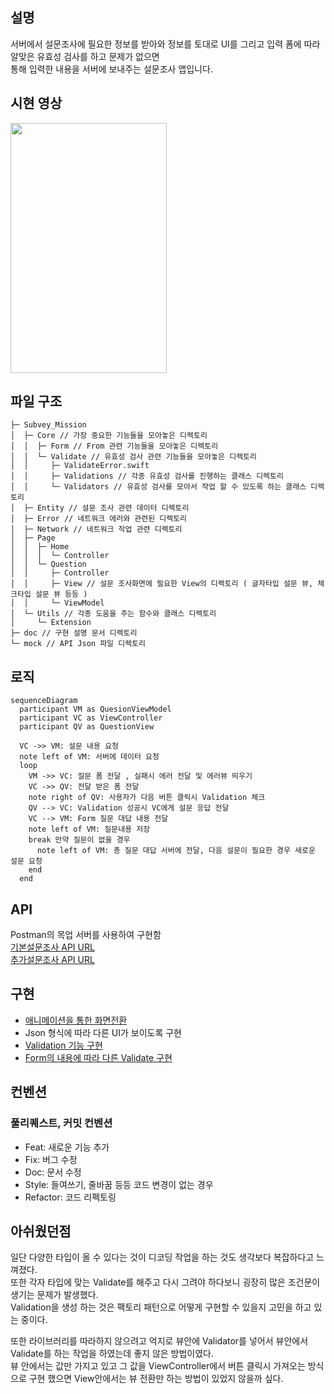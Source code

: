 

## 설명  
서버에서 설문조사에 필요한 정보를 받아와 정보를 토대로 UI를 그리고 입력 폼에 따라 알맞은 유효성 검사를 하고 문제가 없으면   
통해 입력한 내용을 서버에 보내주는 설문조사 앱입니다.    


## 시현 영상
<img src="https://github.com/three523/Subvey_mission/assets/71269216/3d7dd8cb-89d1-487e-a05f-374309cebabe" width="250" height="400"/>

## 파일 구조
```
├─ Subvey_Mission
│  ├─ Core // 가장 중요한 기능들을 모아놓은 디렉토리
│  │  ├─ Form // From 관련 기능들을 모아놓은 디렉토리
│  │  └─ Validate // 유효성 검사 관련 기능들을 모아놓은 디렉토리
│  │     ├─ ValidateError.swift
│  │     ├─ Validations // 각종 유효성 검사를 진행하는 클래스 디렉토리
│  │     └─ Validators // 유효성 검사를 모아서 작업 할 수 있도록 하는 클래스 디렉토리
│  ├─ Entity // 설문 조사 관련 데이터 디렉토리
│  ├─ Error // 네트워크 에러와 관련된 디렉토리
│  ├─ Network // 네트워크 작업 관련 디렉토리
│  ├─ Page
│  │  ├─ Home
│  │  │  └─ Controller
│  │  └─ Question
│  │     ├─ Controller
│  │     ├─ View // 설문 조사화면에 필요한 View의 디렉토리 ( 글자타입 설문 뷰, 체크타입 설문 뷰 등등 )
│  │     └─ ViewModel
│  └─ Utils // 각종 도움을 주는 함수와 클래스 디렉토리
│     └─ Extension
├─ doc // 구현 설명 문서 디렉토리
└─ mock // API Json 파일 디렉토리
```
## 로직
```mermaid
sequenceDiagram
  participant VM as QuesionViewModel
  participant VC as ViewController   
  participant QV as QuestionView
  
  VC ->> VM: 설문 내용 요청
  note left of VM: 서버에 데이터 요청
  loop 
    VM ->> VC: 질문 폼 전달 , 실패시 에러 전달 및 에러뷰 띄우기
    VC ->> QV: 전달 받은 폼 전달
    note right of QV: 사용자가 다음 버튼 클릭시 Validation 체크
    QV --> VC: Validation 성공시 VC에게 설문 응답 전달
    VC --> VM: Form 질문 대답 내용 전달
    note left of VM: 질문내용 저장
    break 만약 질문이 없을 경우
      note left of VM: 총 질문 대답 서버에 전달, 다음 설문이 필요한 경우 새로운 설문 요청
    end 
  end
```

## API
Postman의 목업 서버를 사용하여 구현함   
[기본설문조사 API URL](https://512ab7c7-e29e-4a64-ace6-d1e98a5ce40f.mock.pstmn.io/api/question/common)   
[추가설문조사 API URL](https://512ab7c7-e29e-4a64-ace6-d1e98a5ce40f.mock.pstmn.io/api/question/1)

## 구현
- [애니메이션을 통한 화면전환](https://github.com/three523/Subvey_mission/blob/main/doc/%ED%99%94%EB%A9%B4%EC%A0%84%ED%99%98%EA%B8%B0%EB%8A%A5%EA%B5%AC%ED%98%84.md)
- Json 형식에 따라 다른 UI가 보이도록 구현    
- [Validation 기능 구현](https://github.com/three523/Subvey_mission/blob/main/doc/Validation_%EA%B8%B0%EB%8A%A5%EA%B5%AC%ED%98%84.md)    
- [Form의 내용에 따라 다른 Validate 구현](https://github.com/three523/Subvey_mission/blob/main/doc/FormView%EA%B5%AC%ED%98%84.md)

## 컨벤션

### 풀리퀘스트, 커밋 컨벤션
- Feat: 새로운 기능 추가   
- Fix: 버그 수정    
- Doc: 문서 수정   
- Style: 들여쓰기, 줄바꿈 등등 코드 변경이 없는 경우   
- Refactor: 코드 리펙토링   

## 아쉬웠던점
일단 다양한 타입이 올 수 있다는 것이 디코딩 작업을 하는 것도 생각보다 복잡하다고 느껴졌다.    
또한 각자 타입에 맞는 Validate를 해주고 다시 그려야 하다보니 굉장히 많은 조건문이 생기는 문제가 발생했다.    
Validation을 생성 하는 것은 팩토리 패턴으로 어떻게 구현할 수 있을지 고민을 하고 있는 중이다.    

또한 라이브러리를 따라하지 않으려고 억지로 뷰안에 Validator를 넣어서 뷰안에서 Validate를 하는 작업을 하였는데 좋지 않은 방법이였다.    
뷰 안에서는 값만 가지고 있고 그 값을 ViewController에서 버튼 클릭시 가져오는 방식으로 구현 했으면 View안에서는 뷰 전환만 하는 방법이 있었지 않을까 싶다.    

